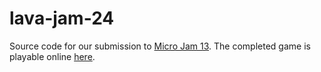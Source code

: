 # lava-jam-24
Source code for our submission to [Micro Jam 13](https://itch.io/jam/micro-jam-013). The completed game is playable online [here](https://luxille.itch.io/lava-chef).
